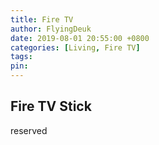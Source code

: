 ```yaml
---
title: Fire TV
author: FlyingDeuk
date: 2019-08-01 20:55:00 +0800
categories: [Living, Fire TV]
tags:
pin:
---
```



## Fire TV Stick

reserved
